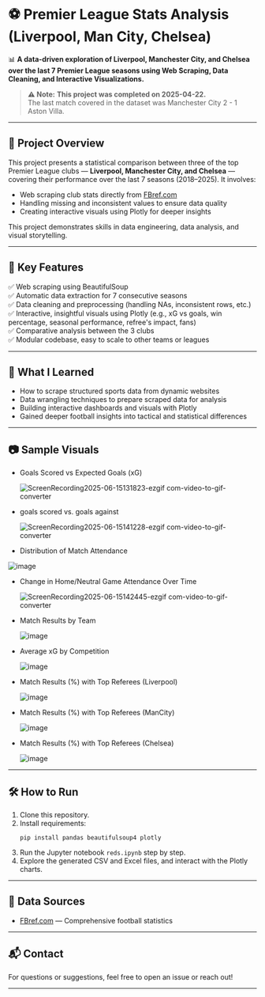 # ⚽ Premier League Stats Analysis (Liverpool, Man City, Chelsea)

📊 **A data-driven exploration of Liverpool, Manchester City, and Chelsea over the last 7 Premier League seasons using Web Scraping, Data Cleaning, and Interactive Visualizations.**
> <b>⚠️ Note:</b> <b>This project was completed on 2025-04-22.</b>  
  The last match covered in the dataset was Manchester City 2 - 1 Aston Villa.
---

## 🚀 Project Overview

This project presents a statistical comparison between three of the top Premier League clubs — **Liverpool, Manchester City, and Chelsea** — covering their performance over the last 7 seasons (2018–2025). It involves:

- Web scraping club stats directly from [FBref.com](https://fbref.com/)
- Handling missing and inconsistent values to ensure data quality
- Creating interactive visuals using Plotly for deeper insights

This project demonstrates skills in data engineering, data analysis, and visual storytelling.

---

## 📌 Key Features

✅ Web scraping using BeautifulSoup  
✅ Automatic data extraction for 7 consecutive seasons  
✅ Data cleaning and preprocessing (handling NAs, inconsistent rows, etc.)  
✅ Interactive, insightful visuals using Plotly (e.g., xG vs goals, win percentage, seasonal performance, refree's impact, fans)  
✅ Comparative analysis between the 3 clubs  
✅ Modular codebase, easy to scale to other teams or leagues  

---

## 🧠 What I Learned

- How to scrape structured sports data from dynamic websites
- Data wrangling techniques to prepare scraped data for analysis
- Building interactive dashboards and visuals with Plotly
- Gained deeper football insights into tactical and statistical differences

---

## 📷 Sample Visuals

- Goals Scored vs Expected Goals (xG)

  ![ScreenRecording2025-06-15131823-ezgif com-video-to-gif-converter](https://github.com/user-attachments/assets/9c93367a-2361-4a08-8066-27356054d71f)



- goals scored vs. goals against

  ![ScreenRecording2025-06-15141228-ezgif com-video-to-gif-converter](https://github.com/user-attachments/assets/7f419f7f-53ec-4019-b181-5ebbe429e374)


- Distribution of Match Attendance

 ![image](https://github.com/user-attachments/assets/ed565d2b-b112-4826-9f7d-6adf521fa944)


- Change in Home/Neutral Game Attendance Over Time

  ![ScreenRecording2025-06-15142445-ezgif com-video-to-gif-converter](https://github.com/user-attachments/assets/b184cedf-0f82-4abc-b88f-b74c47e8c661)
  

- Match Results by Team

  ![image](https://github.com/user-attachments/assets/18b80b85-19e9-4121-b855-07115093e96e)


- Average xG by Competition

  ![image](https://github.com/user-attachments/assets/89927783-f83b-459a-8aa4-4be49f5a9090)

- Match Results (%) with Top Referees (Liverpool)

  ![image](https://github.com/user-attachments/assets/e6439c4a-38b3-4453-97a8-152ee3b268c7)
  
- Match Results (%) with Top Referees (ManCity)

  ![image](https://github.com/user-attachments/assets/a61b791b-72a0-467d-bb4c-d3408305596f)

- Match Results (%) with Top Referees (Chelsea)

  ![image](https://github.com/user-attachments/assets/0997ede8-8798-421e-a479-4b16c722d6b5)

---------------------------------------------------------------------------------------------------------------------

## 🛠️ How to Run

1. Clone this repository.
2. Install requirements:
   ```
   pip install pandas beautifulsoup4 plotly
   ```
3. Run the Jupyter notebook `reds.ipynb` step by step.
4. Explore the generated CSV and Excel files, and interact with the Plotly charts.

---

## 📂 Data Sources

- [FBref.com](https://fbref.com/) — Comprehensive football statistics

---

## 📬 Contact

For questions or suggestions, feel free to open an issue or reach out!

---

